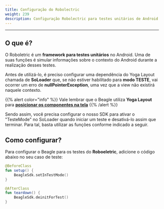 ```yaml
---
title: Configuração do Robolectric
weight: 239
description: Configuração Robolectric para testes unitários de Android
---
```


---

## O que é?

O Roboletric é um **framework para testes unitários** no Android. Uma de suas funções é simular informações  sobre o contexto do Android durante a realização desses testes. 

Antes de utilizá-lo, é preciso configurar uma dependência do Yoga Layout chamada de **SoLoader** que, se não estiver habilitado para **modo TESTE**, vai ocorrer um erro de **nullPointerException**, uma vez que a view não existirá naquele contexto. 

{{% alert color="info" %}}
Vale lembrar que o Beagle utiliza **Yoga Layout** para [**posicionar os componentes na tela**](/pt/recursos/posicionamento-de-componentes/)
{{% /alert %}}

Sendo assim, você precisa configurar o nosso SDK para ativar o "TesteMode" no SoLoader quando iniciar um teste e desativá-lo assim que terminar. Para tal, basta utilizar as funções conforme indicado a seguir. 

## Como configurar? 

Para configurar o Beagle  para os testes do **Roboeletric**, adicione o código abaixo no seu caso de teste: 

```kotlin
@BeforeClass
fun setup() {
    BeagleSdk.setInTestMode()
}

@AfterClass 
fun teardown() {
    BeagleSdk.deinitForTest()
}
```
